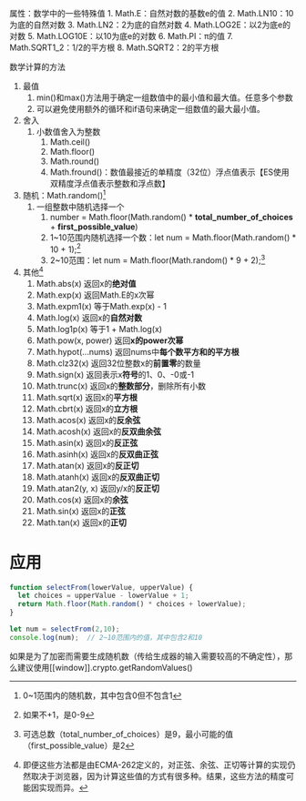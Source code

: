 属性：数学中的一些特殊值
	1. Math.E：自然对数的基数e的值
	2. Math.LN10：10为底的自然对数
	3. Math.LN2：2为底的自然对数
	4. Math.LOG2E：以2为底e的对数
	5. Math.LOG10E：以10为底e的对数
	6. Math.PI：π的值
	7. Math.SQRT1_2：1/2的平方根
	8. Math.SQRT2：2的平方根

数学计算的方法
1. 最值
	1. min()和max()方法用于确定一组数值中的最小值和最大值。任意多个参数
	2. 可以避免使用额外的循环和if语句来确定一组数值的最大最小值。
2. 舍入
	1. 小数值舍入为整数
		1. Math.ceil()
		2. Math.floor()
		3. Math.round()
		4. Math.fround()：数值最接近的单精度（32位）浮点值表示【ES使用双精度浮点值表示整数和浮点数】
3. 随机：Math.random()[^1] 
	1. 一组整数中随机选择一个
		1. number = Math.floor(Math.random() * **total_number_of_choices** + **first_possible_value**)
		2. 1~10范围内随机选择一个数：let num = Math.floor(Math.random() * 10 + 1);[^2] 
		3. 2~10范围：let num = Math.floor(Math.random() * 9 + 2);[^3] 
4. 其他[^4] 
	1. Math.abs(x)	返回x的**绝对值**
	2. Math.exp(x)	返回Math.E的x次幂
	3. Math.expm1(x)	等于Math.exp(x) - 1
	4. Math.log(x)	返回x的**自然对数**
	5. Math.log1p(x)	等于1 + Math.log(x)
	6. Math.pow(x, power)	返回**x的power次幂**
	7. Math.hypot(...nums)	返回nums中**每个数平方和的平方根**
	8. Math.clz32(x)	返回32位整数x的**前置零**的数量
	9. Math.sign(x)	返回表示x**符号**的1、0、-0或-1
	10. Math.trunc(x)	返回x的**整数部分**，删除所有小数
	11. Math.sqrt(x)	返回x的**平方根**
	12. Math.cbrt(x)	返回x的**立方根**
	13. Math.acos(x)	返回x的**反余弦**
	14. Math.acosh(x)	返回x的**反双曲余弦**
	15. Math.asin(x)	返回x的**反正弦**
	16. Math.asinh(x)	返回x的**反双曲正弦**
	17. Math.atan(x)	返回x的**反正切**
	18. Math.atanh(x)	返回x的**反双曲正切**
	19. Math.atan2(y, x)	返回y/x的**反正切**
	20. Math.cos(x)	返回x的**余弦**
	21. Math.sin(x)	返回x的**正弦**
	22. Math.tan(x)	返回x的**正切**
# 应用
```js
function selectFrom(lowerValue, upperValue) {
  let choices = upperValue - lowerValue + 1;
  return Math.floor(Math.random() * choices + lowerValue);
}

let num = selectFrom(2,10);
console.log(num);  // 2~10范围内的值，其中包含2和10
```
如果是为了加密而需要生成随机数（传给生成器的输入需要较高的不确定性），那么建议使用[[window]].crypto.getRandomValues()


[^1]: 0~1范围内的随机数，其中包含0但不包含1
[^2]: 如果不+1，是0-9
[^3]: 可选总数（total_number_of_choices）是9，最小可能的值（first_possible_value）是2
[^4]: 即便这些方法都是由ECMA-262定义的，对正弦、余弦、正切等计算的实现仍然取决于浏览器，因为计算这些值的方式有很多种。结果，这些方法的精度可能因实现而异。